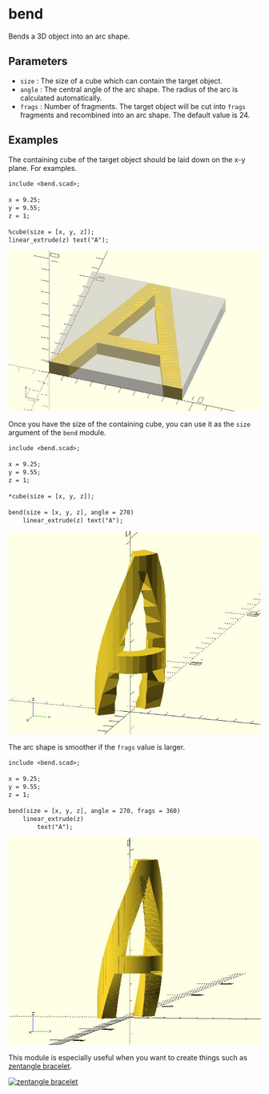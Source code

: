 # bend

Bends a 3D object into an arc shape.

## Parameters

- `size` : The size of a cube which can contain the target object.
- `angle` : The central angle of the arc shape. The radius of the arc is calculated automatically.
- `frags` : Number of fragments. The target object will be cut into `frags` fragments and recombined into an arc shape. The default value is 24.

## Examples

The containing cube of the target object should be laid down on the x-y plane. For examples.

    include <bend.scad>;

	x = 9.25;
	y = 9.55;
	z = 1;  
	       
	%cube(size = [x, y, z]);
	linear_extrude(z) text("A");

![bend](images/lib-bend-1.JPG)

Once you have the size of the containing cube, you can use it as the `size` argument of the `bend` module.

    include <bend.scad>;

	x = 9.25;
	y = 9.55;
	z = 1;  
	       
	*cube(size = [x, y, z]);
	
	bend(size = [x, y, z], angle = 270)
	    linear_extrude(z) text("A");

![bend](images/lib-bend-2.JPG)

The arc shape is smoother if the `frags` value is larger. 

    include <bend.scad>;
	
	x = 9.25;
	y = 9.55;
	z = 1;  
	
	bend(size = [x, y, z], angle = 270, frags = 360)
	    linear_extrude(z) 
	        text("A");

![bend](images/lib-bend-3.JPG)

This module is especially useful when you want to create things such as [zentangle bracelet](https://www.thingiverse.com/thing:1569263).

[![zentangle bracelet](http://thingiverse-production-new.s3.amazonaws.com/renders/eb/93/4f/62/1f/3bd1f628e1e566dcb5313035e4f3345b_preview_featured.JPG)](https://www.thingiverse.com/thing:1569263)